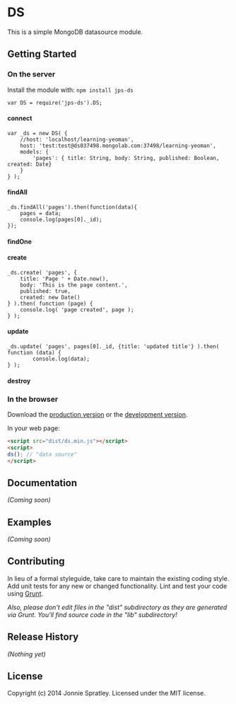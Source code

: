# DS

This is a simple MongoDB datasource module.

## Getting Started

### On the server
Install the module with: `npm install jps-ds`

```
var DS = require('jps-ds').DS;
```

#### connect

```
var _ds = new DS( {
	//host: 'localhost/learning-yeoman',
	host: 'test:test@ds037498.mongolab.com:37498/learning-yeoman',
	models: {
		'pages': { title: String, body: String, published: Boolean, created: Date}
	}
} );
```

#### findAll

```
_ds.findAll('pages').then(function(data){
	pages = data;
	console.log(pages[0]._id);
});
```

#### findOne

#### create

```
_ds.create( 'pages', {
	title: 'Page ' + Date.now(),
	body: 'This is the page content.',
	published: true,
	created: new Date()
} ).then( function (page) {
	console.log( 'page created', page );
} );
```

#### update

```
_ds.update( 'pages', pages[0]._id, {title: 'updated title'} ).then( function (data) {
		console.log(data);
} );
```

#### destroy









### In the browser
Download the [production version][min] or the [development version][max].

[min]: https://raw.github.com/jonniespratley/ds/master/dist/jps-ds.min.js
[max]: https://raw.github.com/jonniespratley/ds/master/dist/jps-ds.js

In your web page:

```html
<script src="dist/ds.min.js"></script>
<script>
ds(); // "data source"
</script>
```


## Documentation
_(Coming soon)_

## Examples
_(Coming soon)_

## Contributing
In lieu of a formal styleguide, take care to maintain the existing coding style. Add unit tests for any new or changed functionality. Lint and test your code using [Grunt](http://gruntjs.com/).

_Also, please don't edit files in the "dist" subdirectory as they are generated via Grunt. You'll find source code in the "lib" subdirectory!_

## Release History
_(Nothing yet)_

## License
 
 Copyright (c) 2014 Jonnie Spratley. Licensed under the MIT license.
